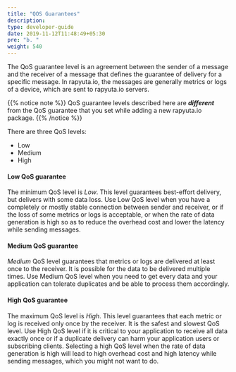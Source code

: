 ```yaml
---
title: "QOS Guarantees"
description:
type: developer-guide
date: 2019-11-12T11:48:49+05:30
pre: "b. "
weight: 540
---
```

The QoS guarantee level is an agreement between the sender of a message and the receiver of a message that defines the guarantee of delivery for a specific message. In rapyuta.io, the messages are generally metrics or logs of a device, which are sent to rapyuta.io servers.

{{% notice note %}}
QoS guarantee levels described here are ***different*** from the QoS guarantee that you set while adding a new rapyuta.io package.
{{% /notice %}}

There are three QoS levels:

* Low
* Medium
* High

#### Low QoS guarantee
The minimum QoS level is *Low*. This level guarantees best-effort delivery, but delivers with some data loss. Use Low QoS level when you have a
completely or mostly stable connection between sender and receiver,
or if the loss of some metrics or logs is acceptable, or when the
rate of data generation is high so as to reduce the overhead cost and
lower the latency while sending messages.

#### Medium QoS guarantee
*Medium* QoS level guarantees that metrics or logs are delivered at least once to the receiver. It is possible for the data to be delivered multiple times. Use Medium QoS level when you need to get every data and your application can tolerate duplicates and be able to process them accordingly.

#### High QoS guarantee
The maximum QoS level is *High*. This level guarantees that each metric
or log is received only once by the receiver. It is the safest and
slowest QoS level. Use High QoS level if it is critical to your
application to receive all data exactly once or if a duplicate
delivery can harm your application users or subscribing clients.
Selecting a high QoS level when the rate of data generation is high
will lead to high overhead cost and high latency while sending
messages, which you might not want to do.